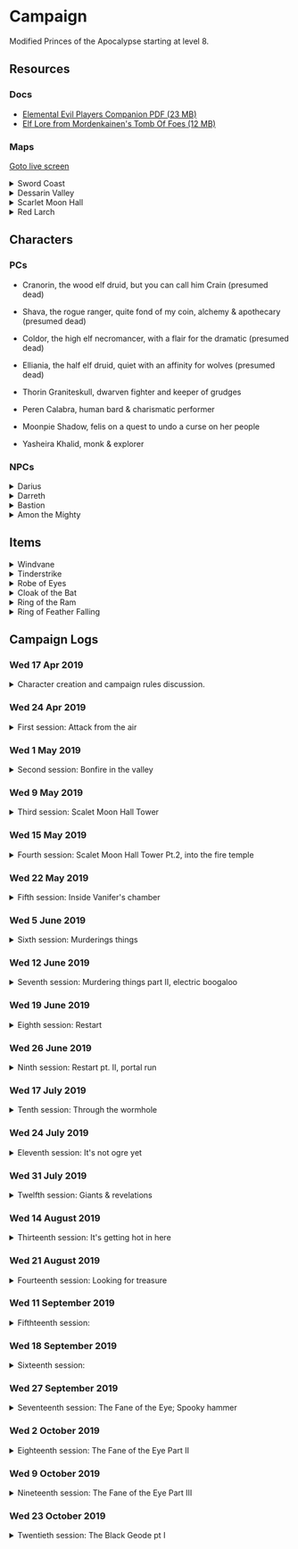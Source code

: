 # Campaign

Modified Princes of the Apocalypse starting at level 8.

## Resources

### Docs

-   [Elemental Evil Players Companion PDF (23 MB)](https://media.wizards.com/2015/downloads/dnd/EE_PlayersCompanion.pdf)
-   [Elf Lore from Mordenkainen's Tomb Of Foes (12 MB)](https://s3-eu-west-1.amazonaws.com/dnd.bfjnaude.com/files/Elves.pdf)

### Maps

<a href="./screen.html">Goto live screen<a>

<details>
    <summary>Sword Coast</summary>
    <img class="lazy img-map" src="img/sword-coast_low.jpg" data-src="img/sword-coast.jpg"/>
</details> 
<details>
    <summary>Dessarin Valley</summary>
    <img class="lazy img-map" src="img/Dessarin_Valley-5e_low.jpg" data-src="img/Dessarin_Valley-5e.jpg"/>
</details> 
<details>
    <summary>Scarlet Moon Hall</summary>
    <img class="lazy img-map" src="img/scarlet-moon-hall-dm_low.jpg" data-src="img/scarlet-moon-hall-dm.jpg"/>
</details>
<details>
    <summary>Red Larch</summary>
    <img class="lazy img-map" src="img/red-larch_low.jpg" data-src="img/red-larch.jpg"/>
</details>

## Characters

### PCs

-   Cranorin, the wood elf druid, but you can call him Crain (presumed dead)
-   Shava, the rogue ranger, quite fond of my coin, alchemy & apothecary (presumed dead)
-   Coldor, the high elf necromancer, with a flair for the dramatic (presumed dead)
-   Elliania, the half elf druid, quiet with an affinity for wolves (presumed dead)

-   Thorin Graniteskull, dwarven fighter and keeper of grudges
-   Peren Calabra, human bard & charismatic performer
-   Moonpie Shadow, felis on a quest to undo a curse on her people
-   Yasheira Khalid, monk & explorer

### NPCs

<details>
<summary>Darius</summary>

Inkeeper of the Snoring Giant Inn. Stout dark haired human man, tanned skin, hairy chest & forearms, mutton chops. Tells
the party about strange happenings in the valley.

</details>

<details>
<summary>Darreth</summary>

Commoner from Womford. Captured by the elemental cults for one of their sacrificial rituals. Has met many of the elemental
priest.

</details>

<details>
<summary>Bastion</summary>

Fire genasi in the Fire Cult's dungeon. Has some ambition to depose Vanifer. Asked the party to kill Vanifer and bring
him their dagger for a hefty sum. After Vanifer's death, he finds himself in a awkward position where he is fighting an
Efreeti for control of the fire cult. He enlists the help of a Fire Giant by promising him Tinderstrike as reward for
helping to dispose of the Efreeti.

His plans are cut short when he crosses paths with a group of adventurers who kidnap and kill him. After dying he comes
back as a wraith, out for vengeance, but ultimately fails in this quest.

</details>

<details>
<summary>Amon the Mighty</summary>

(Amon the Mighty, Enslaver of the lesser races, Master Trader, Magic Smith, Blessed of Imix)

An Efreeti with a sadistic streak. A slaver of Azers and Salamanders who uses his slaves to manufacture rare items. Amon
establishes himself in a forge on the material plane, in the ruins of Tyar-Basil. This place has a strong connection to
the elemental plane of fire. He encounters a cult of fire worshippers and sees an opportunity to attain more power.

The cult has an artifact of Imix. Amon must have it.

</details>

## Items

<details><summary>Windvane</summary>

Weapon (spear), legendary (requires attunement)

<img class="lazy img-magic-item" src="img/windvane_low.jpg" data-src="img/windvane.jpg"/>

A silver spear, Windvane has dark sapphires on the filigreed surface of its polished head. Held by its shining haft, the
weapon feels insubstantial, as if clutching a cool, gently blowing breeze. The spear contains a spark of Yan-C-Bin, the
Prince of Evil Air.

You have a +2 bonus to attack and damage you make with this magic weapon, which has the finesse weapon property. When
you hit with it, the target takes an extra 1d6 lightning damage.

Air Mastery. You gain the following benefit while you hold Windvane:

-   You can speak Auran fluently.
-   You have resistance to lightning damage.
-   You can cast dominate monster (save DC 17) on an air elemental. Once you have done so, Windvane can’t be used in
    this way agin until the next dawn.

</details>

<details><summary>Tinderstrike</summary>

Weapon (dagger) legendary (requires attunement)

<img class="lazy img-magic-item" src="img/tinderstrike_low.jpg" data-src="img/tinderstrike.jpg"/>

A flint dagger, Tinderstrike is uncommonly sharp, and sparks cascade off its edge whenever it strikes something solid.
Its handle is always warm to the touch, and the blade smolders for 1d4 minutes after it is used to deal damage. It
contains a spark of Imix, Prince of Evil Fire.

You gain a +2 bonus to attack and damage rolls you make with this magic weapon. When you hit with it, the targets takes
an extra 2d6 fire damage.

_Fire Mastery._ You gain the following benefits while you hold Tinderstrike:

-   You can speak Ignan fluently.
-   You have resistance to Fire damage.
-   You can cast Dominate Monster (Save DC 17) on a Fire Elemental. Once you have done so, Tinderstrike can’t be used
    this way again until the next dawn.

_Dance of the All-consuming Fire._ While inside a fire node, you can perform a ritual called the Dance of the
All-Consuming Fire, using Tinderstrike to create a devastation orb of fire (see the devastation orbe description for the
time and cost of the ritual). Once you prefrom the ritual, Tinderstrike can't be used to perform the ritual again until
the new dawn. _Flaw_. Tinderstrike makes its wielder impatient and rash. While attuned to the weapon, you gain the
following flaw: "I act without thinking and take risks without weighing the consequences."

If you help slay a fire elemental while attuned to the weapon, you gain access to the following additional properties:

-   You can cast the following spells from the dagger, expending the necessary number of charges: burning hands (1
    charge), fireball (2 charges), or wall of fire (3 charges).

After helping to slay a fire elemental, the Weapon has 5 charges. It regains 1d4 = 1 expended charges daily at dawn.
Spells cast from the weapon have a save DC of 17.

</details>

<details><summary>Robe of Eyes</summary>

Adventuring Gear (Wondrous Item, Robe) rare (requires attunement)

<img class="lazy img-magic-item" src="img/robe-of-eyes_low.jpg" data-src="img/robe-of-eyes.jpg"/>

This robe is adorned with eyelike patterns. While you wear the robe, you gain the following benefits:

-   The robe lets you see in all directions, and you have advantage on Wisdom (Perception) checks that rely on sight.
-   You have Darkvision out to a range of 120 feet.
-   You can see Invisible creatures and Objects, as well as see into the Ethereal Plane, out to a range of 120 feet.

The eyes on the robe can't be closed or averted. Although you can close or avert your own eyes, you are never considered
to be doing so while wearing this robe.

A light spell cast on the robe or a Daylight spell cast within 5 feet of the robe causes you to be Blinded for 1 minute.
At the end of each of your turns, you can make a Constitution saving throw (DC 11 for light or DC 15 for daylight),
ending the blindness on a success.

</details>

<details><summary>Cloak of the Bat</summary>

Adventuring Gear (Wondrous Item, Shoulders) rare (requires attunement)

<img class="lazy img-magic-item" src="img/cloak_of_the_bat_low.jpg" data-src="img/cloak_of_the_bat.jpg"/>

While wearing this cloak, you have advantage on Dexterity (Stealth) checks. In an area of dim light or Darkness, you can
grip the edges of the cloak with both hands and use it to fly at a speed of 40 feet. If you ever fail to grip the
cloak's edges while flying in this way, or if you are no longer in dim light or Darkness, you lose this flying speed.

While wearing the cloak in an area of dim light or Darkness, you can use your action to cast Polymorph on yourself,
transforming into a bat. While you are in the form of the bat, you retain your Intelligence, Wisdom, and Charisma
scores. The cloak can't be used this way again until the next dawn.

</details>

<details><summary>Ring of the Ram</summary>

Ring (Ring) rare (requires attunement)

<img class="lazy img-magic-item" src="img/ring-of-the-ram_low.jpg" data-src="img/ring-of-the-ram.jpg"/>

This ring has 3 Charges, and it regains 1d3 expended Charges daily at dawn. While wearing the ring, you can use an
action to expend 1 to 3 of its Charges to Attack one creature you can see within 60 feet of you. The ring produces a
spectral ram's head and makes its Attack roll with a +7 bonus. On a hit, for each charge you spend, the target takes
2d10 force damage and is pushed 5 feet away from you.

Alternatively, you can expend 1 to 3 of the ring's Charges as an action to try to break an object you can see within 60
feet of you that isn't being worn or carried. The ring makes a Strength check with a +5 bonus for each charge you spend.

</details>

<details><summary>Ring of Feather Falling</summary>

Ring (Ring) rare (requires attunement)

<img class="lazy img-magic-item" src="img/ring-of-feather-falling_low.jpg" data-src="img/ring-of-feather-falling.jpg"/>

When you fall while wearing this ring, you descend 60 feet per round and take no damage from Falling.

</details>

## Campaign Logs

### Wed 17 Apr 2019

<details>
<summary>Character creation and campaign rules discussion.</summary>

#### Character creation

4 Characters at 8th level. Two druids, a wizard and a mutliclass rogue/ranger

#### Rules discussion

-   Base game rules
-   All spells and abilities from official 5e books are available
-   Critical failures might have dire consequences
    </details>

### Wed 24 Apr 2019

<details>
<summary> First session: Attack from the air</summary>

#### 1st of Kythorn 1453

The characters seek shelter at a local in Westbridge, The Sleeping Giant, after a storm starts to kick up...

During the storm Aerisi is flying around in the clouds summoning lightning and air elementals to terrorize the town.

The party takes down Aerisi and the elemental. Shava claims Windvane. (4800 XP)

Shava goes on an expidition to try and obtain some arrows while the rest of the party sleeps. She finds the local
workshop, but is not able to obtain any completed arrows.

</details>

### Wed 1 May 2019

<details>
<summary> Second session: Bonfire in the valley</summary>

#### 2nd of Kythorn 1453

The party makes their way down The Stone Trail. After a day of travelling they decide to set up camp at the foot of the
Sumber Hills near River Dessarin. They spot fire raining down from the sky deeper into the Sumber Hills and want to
investigate.

Elliania uses divination to surmise the nature of the fire that rained from the sky and receives the answer "Unnatural.
Do not trust them"

The party sees smoke further into the Sumber hills as the sun sets. They decide they need to investigate in the morning.

#### 3rd of Kythorn 1453

The party breaks camp and decides to head in the direction of the smoke they saw on the previous day.

On their approach they spot a tower on a hill, in the area where the smoke originated. Two party members decide to sneak
closer to investigate. When they spot a burned out camp and two fire elementals patrolling the area.

The party attacks the Fire Elemental Myrmidons patrolling at the foot of the Scarlet Moon Hall. After defeating the
elementals, the party starts to raid the camp as they explore. They find many burnt corpses, some scrolls and a few gold
coins.

While exploring the summit of the hill the party encounters a Flame Guardian and two Hell Hounds.

During the fighting the Flame Guardian submits.

</details>

### Wed 9 May 2019

<details>
<summary> Third session: Scalet Moon Hall Tower</summary>

#### 3rd of Kythorn 1453

During the fighting the Flame Guardian submits... and promptly gets skewered by two crossbow bolts. The party takes
cover next to the Scarlet Moon Hall tower. The scaffolding is set alight by a dropped oil lamp. Coldor summons Ice
Mephits to douse the flames and a battle ensues with the flame cultists residing in the tower.

During the battle an unknown druid escapes at the base of the tower...

The party loots the druids living quarters for some gold, gems and a scroll, before fighting some giant bats in the
attic, after a failed attempt at animal diplomacy.

The party opts to take a short rest in the top of the tower.

</details>

### Wed 15 May 2019

<details>
<summary> Fourth session: Scalet Moon Hall Tower Pt.2, into the fire temple</summary>

#### 3rd of Kythorn 1453

The party opts to take a short rest in the top of the tower...

The party descends the tower and has an encounter with some magmins and proceed down a hidden tunnel.

Following the tunnel leads the party to a chamber underground. Elliania finds a secret door in one of the tunnels. On
the other side of the secret door the party finds a Fire Genasi named Bastion, who convinces them to go find and kill
Vanifer to bring him her dagger...

The party agrees to go and find Vanifer.

After following Bastion's instructions the party finds Vanifer praying at an altar, with a corpse atop it.

A failed stealth attempt leads to a large battle with Vanifer and her fire Elementals. Vanifer escapes...

</details>

### Wed 22 May 2019

<details>
<summary> Fifth session: Inside Vanifer's chamber</summary>

#### 3rd of Kythorn 1453

The party hunts for Vanifer and after searching the altar chamber find the secret door down to Vanifer's chambers.

Vanifer makes her last stand. The party seizes Tinderstrike after Vanifer's body goes up in smoke.

Vanifer's chamber is barricaded as the group tries to take a long rest.

#### 4th of Kythorn 1453

After their long rest a fight breaks out when the party tries to sneak past a group of sleeping cultist. A fight breaks
out, many people die... also hobgoblins. A mage, named Lizzy manages to escape.

</details>

### Wed 5 June 2019

<details>
<summary> Sixth session: Murderings things </summary>

#### 4th of Kythorn 1453

The party goes on a murdering spree, killing all they found in the Fire Temple

</details>

### Wed 12 June 2019

<details>
<summary> Seventh session: Murdering things part II, electric boogaloo  </summary>

#### 4th of Kythorn 1453

The gang goes exploring in the fire dungeon. They smooze their way pasts some razerblasts and avoid a tripwire trap
attached to a dwarven statue.

After furhter exploration they find some fire cultists bunking next to a small underground prison. The group
methodically clears the fire cultists from the area, after which they start freeing a group of salamanders and a group
of azers. There is clear conflict between the two groups, but the party convinces them to band together to overthrow the
local Efreeti slavedriver who was holding them captive.

In their attempt to take down the Efreeti and his minions the salamanders and azers start attacking each other... With
their allies fighting each other, the Efreeti makes short work of the party. They are slain in the fire dungeon.

</details>

### Wed 19 June 2019

<details>
<summary> Eighth session: Restart  </summary>

#### 30th of Kythorn 1453

Thorin and Peren find themselves in a cell, inside a stiflingly hot cave, after an unfavorable encounter involving some
cultist, and a stray fireball bead from a certain gnome warlock.

A newcomer, Yasheira, is dragged into their cell by some flame cultist henchmen. After acquaintances are made, it
becomes clear that an escape has to be made if they plan to survive.

Meanwhile, Moonpie Shadow, a felis druid, wanders through the cave system of her captors. She has curried enough favor
with the person in charge to have gained some basic freedoms. She happens upon the newcomers in their cells and decides
to investigate.

After introductions, Peren convinces Moonpie to aid them in their escape. They manage to trick the cultists guardian
their cells to enter the cell, in search of an illusory gold disc. Striking at the opportune moment, the prisoners
manage to overpower the guards and make their escape into the cave system. Moonpie leads the party to a section of the
cave where she has found refuge. The party tries to sneak their way there an run into a pack of hell hounds. An intense
battle ensues. The hell hounds are defeated.

</details>

### Wed 26 June 2019

<details>
<summary> Ninth session: Restart pt. II, portal run </summary>

#### 30th of Kythorn 1453

The gang made their way to Moonpies cool hideout to rest. After their rest the party is attacked by a wandering group of
Fire Snakes, who are out hunting for food.

After crushing the fire snakes, the party tries to make their escape. Moonpie convinces the others to follow her to a
part of the cave system where she saw Bastion enter a portal. The group stealthily made their way to portal, where they
encounter Bastion. Bastion tries to make an escape, but the party overpowers him as he opens the portal. They make their
way through the portal...

</details>

### Wed 17 July 2019

<details>
<summary> Tenth session: Through the wormhole </summary>

#### 30th of Kythorn 1453

The party runs away from many big monsters. A giant, a cult mob and a chimeara... Bastion is left as bait to distract
chimeara. The group makes their way out of the fire dungeon and tackles a group of Ogres in the Earth Cult's quarter.
The dwarf, staying true to form was the instigator of said encounter.

They decide to barricade themselves in and rest for the night.

</details>

### Wed 24 July 2019

<details>
<summary> Eleventh session: It's not ogre yet </summary>

#### 1st of Flamerule 1453

After hearing spooky noises the party decides to leave the ogre den to explore the stone dungeon...

As soon as they exit the ogre den, the group encounters two bullettes fighting in the adjacent chamber. The bullettes
cause the chamber to start collapsing, so the party decides to make a run for it.

Peren starts to recall the area and leads the group to an exit. Before they reach the exit, the party encounters an
earth elemental and it's friends. Combat ensues. After dealing with the elementals Peren leads the way to the Stone
Monastery via a tunnel network and a very tall staircase.

Our adventurers find themselves in the basement dungeon under the monastery, which is infested by shambling troops of
zombies. They make use of the maze like nature of the dungeon to avoid the zombies and find their way to the monastery
proper.

Exiting the monastery the party sees daylight for the first time in a long while. They decide to leave and go looking
for the nearest town.

</details>

### Wed 31 July 2019

<details>
<summary> Twelfth session: Giants & revelations </summary>

#### 1st of Flamerule 1453

After a bit of a detour the adventuring band find a trail heading NW to SE. They decide to set up camp a couple of
minutes off the trail and rest for the night.

The watch schedule is decided after dark an the group begin to rest. Their rest is interrupted by a wraith, that nearly
drains the monk of all her life's essense, before she can alert the rest of the party. The wraith however seems more
focused on the bard and allows the monk to narrowly escape. Something about his dagger...

The party kills the wraith, of whom they assume is Bastion. Rest is resumed.

#### 2nd of Flamerule 1453

The party decides to follow the trail NW in the direction, of what they assume is, Red Larch.

During the day, they spot large vultures in the distance. The bard recalls their encounters with the Feathergale Knights
and decides to rather head in the direction of Feathergale Spire, barely visible in the distance, to ask for aid.

On their way to the spire, the party is attacked by three vulture-mounted riders. After dealing with the riders and
their mounts, it finally starts to sink in that the Feathergale Knights weren't the gracious hosts they had first
assumed. The party finds that the knights' clothing is covered in symbols of the Cult of Howling Hatred. Following this
revelation, the group starts heads back to the trail, to get to Red Larch.

Getting to Red Larch takes the rest of the day's light. The party arrives in the ruins of Red Larch, exhausted and
relieved. The town has been deserted after the devastating attacks by the elemental cults left the ground cracked and
many of the buildings torn open. The party make their way to the main road and start looting the Swinging Sword Inn. The
bard and the dwarf promptly start looting the bar and singing songs. Meanwhile the druid and monk decided to use the
inn's remaining supplies to make a stew in a large couldron hanging in the inn's hearth.

After the merry making and supper, the group decide to hold up in one of the inn's larger rooms, on the second floor,
for the night.

#### 3rd of Flamerule 1453

Getting an early start, the party starts to loot the rest of the towns ruins for supplies. They equip themselves with
any clothes and adventuring gear they are able to find in workshops and traders supplies which were abandoned during the
evacuation of Red Larch.

While they are busy looting, a fire giant enters the town. Yasheira is quick on the uptake and alerts the party of the
giant's presence. The giant starts to search the town, ripping the roofs off houses and beckoning whomever is hiding to
come out and give him Tinderstrike. He seems aware of the dagger's presence.

The party stays in hiding and springs their ambush from inside a general trader's store. Using a combination of stuns,
confusion and summoned creatures the party is able to overwhelm the giant before he can deal any serious damage, with
the dwarf delivering the final blow.

</details>

### Wed 14 August 2019

<details>
<summary> Thirteenth session: It's getting hot in here </summary>

#### 3rd of Flamerule 1453

The gang decides to set off to the North, with plans to make their way to Neverwinter via the Triboar trail.

Not long after starting the long trek across the Dessarin Valley, they spot large columns of smoke on the horizon. It
soon becomes apparent that a wild fire is blazing across the Sumber Hills, travelling in their direction. The air starts
to become acrid and the sky becomes dark and hazy as the wall of fire, stretching from West to East as far as they can
see, approaches.

The party decides to run back to Red Larch, to escape the approaching inferno. During their retreat they notice that a
column of fire is approaching from the West. Not long after, they spot a fiery flying streak in to the East, followed by
a trail of fire on the ground. Something is trying to burn down the valley.

With some encouraging words from the bard, the group picks up the pace to attempt to avoid whatever is trying to trap
them in the inferno.

The encounter comes to a head, with the party narrowly escaping a strafing run by a red dragon, wreathed in flame.

Combat ensues, with Thorin launching crossbow bolts; Moonpie hurling magical beams of frost and lightning; Peren
dazzling and confusing the dragon with psychic song; and Yasheira delivering stunning, ki empowered, strikes. This young
red dragon seems to alternate between a physical and elemental form, rendering many of the party’s attacks ineffective.

The dragon gets in a few devastating blows with its claws and nearly kills the druid with its fire breath, before being
slain. The final blow is delivered by Peren, wielding Tinderstrike. The dragon dies in a bright explosion, as the dagger
is plunged into its hide. The group is blinded, deafened and knocked backwards by the blast. Peren’s arm is left
scorched black and pulsing with fiery veins. All that remains of the dragon is a charred skeleton.

After slaying the dragon the gang continues their retreat to Red Larch. They must devise another plan if they are to
escape the Dessarin Valley.

They decide to, once again, take refuge in the Swinging Sword Inn. The druid and the monk turn in early, while the bard
and the dwarf decide to have a drink.

When they finally decide to call it a night, they feel a sudden drop in temperature. The dwarf decides to investigate.
As he attempts to look out the front door a shadow leaps out at him trying to pull him into the darkness. Thorin jumps
back, just in time. More shadows start to swarm the inn, snaking through the windows and gaps in the wall. They try to
swarm and overpower the dwarf.

The rest of the party joins the battle and help fend off the shadows, with fire and radiant light, before they can leech
all life from Thorin.

After another narrow brush with death, they decide to turn in for the night, while taking turns to keep watch.

</details>

### Wed 21 August 2019

<details>
<summary> Fourteenth session: Looking for treasure</summary>

#### 4th of Flamerule 1453

After an argument about where to go next, the party decides to head down the Cairn road to backtrack to the Stone
Monastery. They want to get back to the fire temple to put a stop to the waves of enemies being sent after them.

On their way down the Cairn Road, they spot a patrol coming from the opposite direction. An ambush is layed. The group
springs their trap on two Fire Elemental Myrmidons, sent to patrol the road to Red Larch.

After killing the first elemental, Peren uses Tinderstrike to dominate the second elemental. He extracts information
about the surrounding area and the location of the entrace to the fire temple, before banishing the elemental back to
its home plane.

The group camps out for night, off the road.

#### 5th of Flamerule 1453

Using intel gleaned from the dominated fire elemental, the party heads off to find the entrace to the fire temple,
located at Scarlet Moon Hall.

On their way the party spots a large black beast flying through the cloud to the North-West. A great, big, black dragon
is making its way across the valley. It either doesn't spot the party or it pays them no mind as flies far overhead.

After a few hours of trekking across the Dessarin Valley grassland and into the Sumber Hills, the party finds a burnt
out tower on the top of a hill. A single sentry patrols up and down the main path leading to the Scarlet Moon Hall. They
dazzle and dispatch of the fire elemental sentry with ease.

The group makes their way into the bombed out ruins, where they discover a tunnel leading underground. They descend into
darkness and arrive at one of the entrances of the Temple of the Eternal Flame.

On their approach to Scarlet Moon Hall, Yasheira starts hearing the eerie laughter she last heard when escaping from the
underground compound. Using the laughter as a guide the party makes their way to Bastion's private quaters, via a secret
door in one of the temple tunnels.

The group finds a strange wardrobe, with no door, in Bastion's chambers. Upon revealing the Bastion's key, the facade of
the wardrobe turns into a face matching that on the key. Yasheira places the key into its mouth. The key disappears as a
crease forms down the middle of the wardrobe. Yarsheira opens the wardrobe. Inside, there is a thick velvet curtain.
Yasheira starts rummaging around behind the curtain and pulls out a robe, a cloak and two rings.

A red robe covered in eyes; a black cloak with a bat embroidered on the collar; a ring with two ram's heads on the
front; A ring in the shape of a feather.

</details>

### Wed 11 September 2019

<details>
<summary> Fifthteenth session: </summary>

#### 5th of Flamerule 1453

The loot is divided and the party sets of, exploring the upper level of the fire dungeon.

The area seems abandoned. Rooms have been stripped down, with only things deemed too heavy to carry being left behind.

Further exploration of the dungeon complex reveals a few interesting landmarks: A large fiery butthole-shaped chasm,
with a floating stone elevator; a cache of supplies, hidden behind a false wall; a room full of toxic mold; a very large
pile of junk; a room full of gears, which controls the flow of lava in the forge area; and a room full of hellhounds,
who nearly killed the bard.

Moonpie steals a coin, from Thorin, to throw in the fiery lake. Perhaps some long-forgotten lava diety deems this a
sufficient sacrifice?

</details>

### Wed 18 September 2019

<details>
<summary> Sixteenth session: </summary>

The group decides to rest after their day of exploration.

#### 6th of Flamerule 1453

Further exploration of the dungeon reveals nothing of interest.

It seems that it is time to go down further into the temple complex. The butthole chasm seem to be the best course of
action. The party makes their way to the elevator and try to figure out how to operate it.

With Peren's newfound knowledge of the Ignan language and some runes on the elevator, the group figures out how to take
the elevator down into the bowels of the complex.

They go down. All the way down.

The elevator arrives at a lake of magma, surrounded by tunnels. The Area is heavily guarded by cultists and fire giant.
The party barely survives the encounter. Maybe they have gone too far...

</details>

### Wed 27 September 2019

<details>
<summary> Seventeenth session: The Fane of the Eye; Spooky hammer</summary> 
After their previous encounter in the bowels of the underground city, the party decides to double back, up the lift, to
the upper levels of the complex.

After regrouping and patching themselves up they decide to go down the lift; this time only one level.

The area starts to look familiar to Thorin and Peren. They have been here before...

They had encountered many oddities on this level, including two hill giants playing tic-tac-toe; a collapsed mine; fire
breathing minotaurs; an ominous chamber containing a drow statue, sealed off by oily smoke etc. Unfortunately this was
some time ago, and they had forgotten most of what had transpired

The group decides to start exploring the cavernous chambers. It doesn't take long for them to find trouble, in the form
of the remaining fire cult minotaur. He never stood a chance.

The party makes their way deeper into the tunnels, arriving at the collapsed mine. Still infested with ghosts. After
dispatching with the hostile spectres a dwarven apparition appears, pointing towards a pile of collapse stonework.

Thorin starts digging through the rubble, revealing the haft of a large hammer. The name Hendrel is emblazoned on the
side. Thorin recognizes this as a dwarven thrower.

</details>

### Wed 2 October 2019

<details>
<summary> Eighteenth session: The Fane of the Eye Part II</summary> 
The squad of merry <s>fucks</s> adventurers start clearing out the dungeon, room by room. With each area, Thorin and 
Peren start to recognise more of the cavernous chambers. They wander into a room where they previously encountered
two hill giants, finding only two giant skeletons. Upon further investigation of the skeletons it is revealed that the 
room is infested with gigantic carrion crawlers, as they start falling from the ceiling.

\<Insert epic combat description here \>

After dealing with the carrion crawlers, the party makes their way to an adjacent chamber, segregated by magical fog
barriers and with a creepily hunched over statue at it's centre. The hulking mass has a large gem for an eye. 

Moonpie wants to take the gem. The rest of the party is however able to dissuade her, as they are convinced it is
some kind of trap. Instead of tempting fate, they make their way back to the dwarven tomb to rest.

</details>

### Wed 9 October 2019

<details>
<summary> Nineteenth session: The Fane of the Eye Part III</summary>

Explorations continue. The gang makes their best effort to avoid danger as they map out the rest of this level of 
the underground complex: 

   - Large chamber filled with fungus and potentially toxic mushrooms? Nope. 
   - Hang around in a room with what appears to be a demonic summoning circle? Nuh-uh.
   - Open up a sarcophagus covered in demonic friezes and elemental symbols? Hell naw. 
   - Destroy a sacrificial alter dedicated to some elemental evil? Nein.
   - Destroy the drow statue with a large crystal eye? That's going to have be a no from me, dawg.

During their explorations the party rescue a local commoner, Darreth. He is from the town of Womford. He was captured by
cultists during a nightime raid on his hometown. The group rescues him by interrupting a sacrificial ritual. Gar, the 
leader of the water cultists decides to abandon the ritual when the group arrives. He is well aware of the danger
that they pose; seeing that more than one of the cult leaders has already fallen to them in battle.

The party decides to escort Darreth out of the dungeon complex. Leading him back up through the stone temple, to the 
Sacred Stone Monastery. He isn't quick to trust the party, but is willing to take any help he can get.

</details>

### Wed 23 October 2019

<details>
<summary> Twentieth session: The Black Geode pt I</summary>

Party goes down E13 to G1

Large battle at the entrace of the geode G1

Xorn and stonemelder also join

party explores further past G2 to G6

</details>